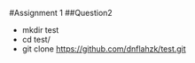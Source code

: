 #Assignment 1 
##Question2

- mkdir test
- cd test/
- git clone https://github.com/dnflahzk/test.git
